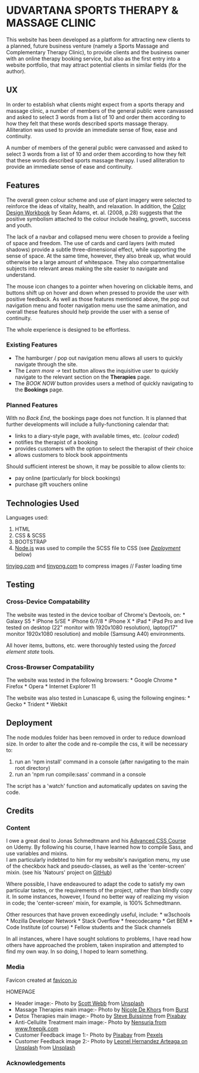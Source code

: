 # UDVARTANA SPORTS THERAPY & MASSAGE CLINIC
<p>
    This website has been developed as a platform for attracting new clients to a planned, future business venture
    (namely a Sports Massage and Complementary Therapy Clinic), to provide clients and the business owner with an
    online therapy booking service, but also as the first entry into a website portfolio, that may attract potential 
    clients in similar fields (for the author).
</p>


## UX
<p>
    In order to establish what clients might expect from a sports therapy and massage clinic, a number of members of 
    the general public were canvassed and asked to select 3 words from a list of 10
    and order them according to how they felt that these words described sports massage therapy.
    Alliteration was used to provide an immediate sense of flow, ease and continuity.
</p>
<p>
    A number of members of the general public were canvassed and asked to select 3 words from a list of 10
    and order them according to how they felt that these words described sports massage therapy.
    I used alliteration to provide an immediate sense of ease and continuity.
</p>

## Features
<p>
    The overall green colour scheme and use of plant imagery were selected to reinforce the ideas of vitality, health,
    and relaxation.  In addition, the <a href="https://www.amazon.com/Color-Design-Workbook-World-Graphic/dp/1592534333">Color Design Workbook</a> by Sean Adams, et. al.
    (2008, p.28) suggests that the positive symbolism attached to the colour include healing, growth, success and youth.
</p>
<p>
    The lack of a navbar and collapsed menu were chosen to provide a feeling of space and freedom.  The use of cards and card
    layers (with muted shadows) provide a subtle three-dimensional effect, while supporting the sense of space. 
    At the same time, however, they also break up, what would otherwise be a large amount of whitespace.  They also 
    compartmentalise subjects into relevant areas making the site easier to navigate and understand.
</p>
<p>
    The mouse icon changes to a pointer when hovering on clickable items, and buttons shift up on hover and down when pressed
    to provide the user with positive feedback. As well as those features mentioned above, the pop out navigation menu and footer navigation menu use the same animation, and
    overall these features should help provide the user with a sense of continuity.
</p>
<p>
    The whole experience is designed to be effortless.
</p>


### Existing Features
* The hamburger / pop out navigation menu allows all users to quickly navigate through the site.
* The _Learn more &rarr;_ text button allows the inquisitive user to quickly navigate to the relevant section on the **Therapies** page.
* The _BOOK NOW_ button provides users a method of quickly navigating to the **Bookings** page.


### Planned Features
With no *Back End*, the bookings page does not function.  It is planned that further developments will include
a fully-functioning calendar that:

* links to a diary-style page, with available times, etc. (_colour coded_)
* notifies the therapist of a booking
* provides customers with the option to select the therapist of their choice
* allows customers to block book appointments

Should sufficient interest be shown, it may be possible to allow clients to:
* pay online (particularly for block bookings)
* purchase gift vouchers online


<h2>Technologies Used</h2>

Languages used:
1.  HTML
2.  CSS & SCSS
3.  BOOTSTRAP
4.  <a href="https://nodejs.org/en">Node.js</a> was used to compile the SCSS file to CSS 
    (see <em> <a href="README.md#deployment">Deployment</a></em> below)

<a href="https://tinyjpg.com">tinyjpg.com</a> and
<a href="https://tinypng.com">tinypng.com</a> to compress images // Faster loading time

<h2>Testing</h2>
<h3>Cross-Device Compatability</h3>
<p>The website was tested in the device toolbar of Chrome's Devtools, on:
    * Galaxy S5
    * iPhone 5/SE
    * iPhone 6/7/8
    * iPhone X
    * iPad
    * iPad Pro
    and live tested on desktop (22" monitor with 1920x1080 resolution), laptop(17" monitor 1920x1080 resolution) and mobile (Samsung A40) environments.
</p>

All hover items, buttons, etc. were thoroughly tested using the *forced element state* tools.

<h3>Cross-Browser Compatability</h3>
<p>The website was tested in the following browsers:
    * Google Chrome
    * Firefox
    * Opera
    * Internet Explorer 11
</p>

<p>The website was also tested in Lunascape 6, using the following engines:
    * Gecko
    * Trident
    * Webkit
</p>

<h2 id="deployment">Deployment</h2>

The node modules folder has been removed in order to reduce download size.
In order to alter the code and re-compile the css, it will be necessary to:
1. run an 'npm install' command in a console (after navigating to the main root directory)
2. run an 'npm run compile:sass' command in a console

The script has a 'watch' function and automatically updates on saving the code.


<h2>Credits</h2>

<h3>Content</h3>
<p>
    I owe a great deal to Jonas Schmedtmann and his 
    <a href="https://www.udemy.com/course/advanced-css-and-sass">Advanced CSS Course</a> on Udemy.
    By following his course, I have learned how to compile Sass, and use variables and mixins.</br>
    I am particularly indebted to him for my website's navigation menu, my use of the 
    checkbox hack and pseudo-classes, as well as the 'center-screen' mixin.
    (see his 'Natours' project on <a href="https://github.com/jonasschmedtmann/advanced-css-course/tree/master/Natours">GitHub</a>)
</p>
<p>
    Where possible, I have endeavoured to adapt the code to satisfy my own particular tastes, or the requirements of the project,
    rather than blindly copy it.  In some instances, however, I found no better way of realizing my vision
    in code; the 'center-screen' mixin, for example, is 100% Schmedtmann.
</p>
<p>
    Other resources that have proven exceedingly useful, include:
    * w3schools
    * Mozilla Developer Network
    * Stack Overflow
    * freecodecamp
    * Get BEM
    * Code Institute (of course)
    * Fellow students and the Slack channels
</p>
<p>
    In all instances, where I have sought solutions to problems, I have read how others have approached the problem,
    taken inspiration and attempted to find my own way.  In so doing, I hoped to learn something.
</p>

<h3>Media</h3>

Favicon created at <a href="https://favicon.io/favicon-converter/">favicon.io</a>


HOMEPAGE
<ul>

<li>
    Header image:- 
    Photo by <a href="https://unsplash.com/@scottwebb">Scott Webb</a> 
    from <a href="https://unsplash.com/photos/hDyO6rr3kqk">Unsplash</a>
</li>

<li>
    Massage Therapies main image:- 
    Photo by <a href="https://burst.shopify.com/@ndekhors?utm_campaign=photo_credit&amp;utm_content=Free+Female+Relaxing+At+Spa+Image%3A+Stunning+Photography&amp;utm_medium=referral&amp;utm_source=credit">Nicole De Khors</a> 
    from <a href="https://burst.shopify.com/spa?utm_campaign=photo_credit&amp;utm_content=Free+Female+Relaxing+At+Spa+Image%3A+Stunning+Photography&amp;utm_medium=referral&amp;utm_source=credit">Burst</a>
</li>

<li>
    Detox Therapies main image:- 
    Photo by <a href="https://pixabay.com/users/stevepb-282134/">Steve Buissinne</a>
    from <a href="https://pixabay.com/photos/honey-sweet-syrup-organic-golden-1006972/">Pixabay</a>
</li>

<li>
    Anti-Cellulite Treatment main image:- 
    Photo by <a href="https://www.freepik.com/nensuria">Nensuria 
    from <a href="https://www.freepik.com/free-photos-vectors/people">www.freepik.com</a>
</li>

<li> 
    Customer Feedback image 1:-
    Photo by <a href="https://www.pexels.com/@pixabay">Pixabay</a> 
    from <a href="https://www.pexels.com/photo/smiling-woman-wearing-black-shirt-and-pink-button-up-blazer-157741/">Pexels</a>
</li>

<li>
    Customer Feedback image 2:- 
    Photo by <a href="https://unsplash.com/@ldhai">Leonel Hernandez Arteaga on Unsplash</a>
    from <a href="https://unsplash.com/photos/jns8BPueAgU">Unsplash</a>
</li>
</ul>

<!-- 
About Us Background Image
Photo by <a href="https://unsplash.com/@pgreen1983">Paul Green on Unsplash</a>
from <a href="https://unsplash.com/photos/5lRxNLHfZOY">Unsplash</a>

About Us image 1
Photo by <a href="https://unsplash.com/@betoframe">Humberto Chavez</a> 
from <a href="https://unsplash.com/photos/FVh_yqLR9eA">Unsplash</a>





THERAPIES PAGE
Background image
Photo by <a href="https://burst.shopify.com/@matthew_henry?utm_campaign=photo_credit&amp;utm_content=Browse+Free+HD+Images+of+Flat+Lay+Of+Autumn+Leaves+Changing+Color&amp;utm_medium=referral&amp;utm_source=credit">Matthew Henry</a> from <a href="https://burst.shopify.com/leaves?utm_campaign=photo_credit&amp;utm_content=Browse+Free+HD+Images+of+Flat+Lay+Of+Autumn+Leaves+Changing+Color&amp;utm_medium=referral&amp;utm_source=credit">Burst</a> -->


<h3>Acknowledgements</h3>
